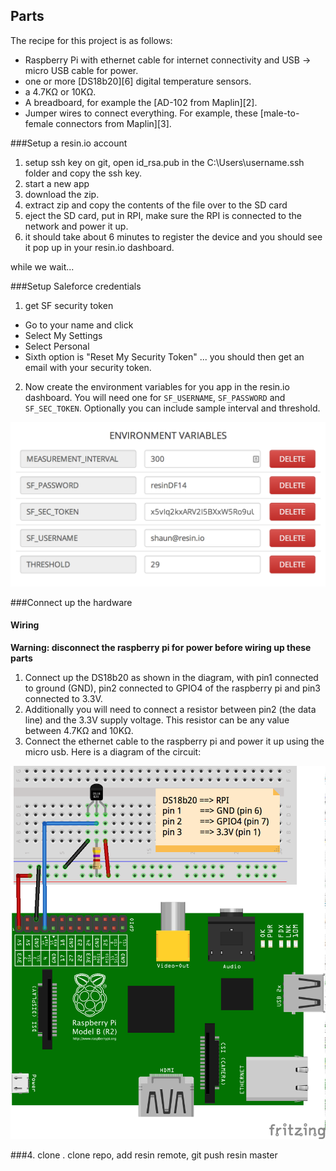 ## Parts

The recipe for this project is as follows:

* Raspberry Pi with ethernet cable for internet connectivity and
  USB -> micro USB cable for power.
* one or more [DS18b20][6] digital temperature sensors.
* a 4.7KΩ or 10KΩ.
* A breadboard, for example the [AD-102 from Maplin][2].
* Jumper wires to connect everything. For example, these
  [male-to-female connectors from Maplin][3].

###Setup a resin.io account
1. setup ssh key on git,
open id_rsa.pub in the C:\Users\username\.ssh folder and copy the ssh key.
2. start a new app
3. download the zip.
4. extract zip and copy the contents of the file over to the SD card
5. eject the SD card, put in RPI, make sure the RPI is connected to the network and power it up.
6. it should take about 6 minutes to register the device and you should see it pop up in your resin.io dashboard.

while we wait...

###Setup Saleforce credentials
1. get SF security token
 + Go to your name and click
 + Select My Settings
 + Select Personal
 + Sixth option is "Reset My Security Token"
... you should then get an email with your security token.

2. Now create the environment variables for you app in the resin.io dashboard. You will need one for `SF_USERNAME`, `SF_PASSWORD` and `SF_SEC_TOKEN`. Optionally you can include sample interval and threshold.

![Circuit diagram](/docs/images/env_vars.png)

###Connect up the hardware
#### Wiring

**Warning: disconnect the raspberry pi for power before wiring up these parts**

1. Connect up the DS18b20 as shown in the diagram, with pin1 connected to ground (GND), pin2 connected to GPIO4 of the raspberry pi and pin3 connected to 3.3V. 
1. Additionally you will need to connect a resistor between pin2 (the data line) and the 3.3V supply voltage. This resistor can be any value between 4.7KΩ and 10KΩ.
1. Connect the ethernet cable to the raspberry pi and power it up using the micro usb.
Here is a diagram of the circuit:

![Circuit diagram](/docs/images/diagram.png)

###4. clone
. clone repo, add resin remote, git push resin master 